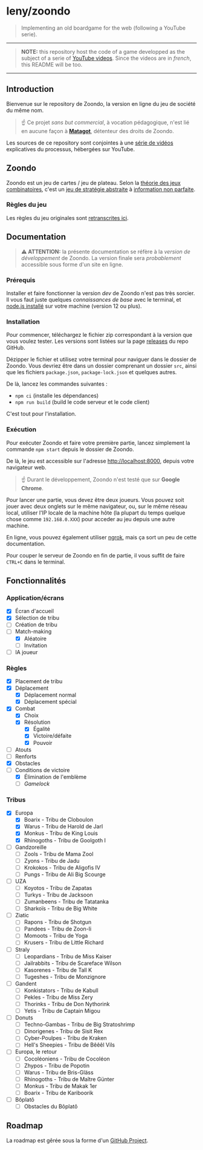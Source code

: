 # leny/zoondo

> Implementing an old boardgame for the web (following a YouTube serie).

* * *

> **NOTE:** this repository host the code of a game developped as the subject of a serie of [YouTube videos](https://www.youtube.com/playlist?list=PLiqWBsRPUup73D6Mew2s1XsoyXp6eaHjp). Since the videos are in *french*, this README will be too.

* * *

## Introduction

Bienvenue sur le repository de Zoondo, la version en ligne du jeu de société du même nom.

> ☝️ Ce projet *sans but commercial*, à vocation pédagogique, n'est lié en aucune façon à [**Matagot**](https://www.matagot.com), détenteur des droits de Zoondo.

Les sources de ce repository sont conjointes à une [série de vidéos](https://www.youtube.com/playlist?list=PLiqWBsRPUup73D6Mew2s1XsoyXp6eaHjp) explicatives du processus, hébergées sur YouTube.

## Zoondo

Zoondo est un jeu de cartes / jeu de plateau. Selon la [théorie des jeux combinatoires](https://fr.wikipedia.org/wiki/Th%C3%A9orie_des_jeux_combinatoires), c'est un [jeu de stratégie abstraite](https://fr.wikipedia.org/wiki/Jeu_de_strat%C3%A9gie_combinatoire_abstrait) à [information non parfaite](https://fr.wikipedia.org/wiki/Th%C3%A9orie_des_jeux#Information_compl%C3%A8te_et_information_incompl%C3%A8te).

### Règles du jeu

Les règles du jeu originales sont [retranscrites ici](./docs/gamerules.md).

## Documentation

> **⚠️ ATTENTION:** la présente documentation se réfère à la _version de développement_ de Zoondo. La version finale sera _probablement_ accessible sous forme d'un site en ligne.

### Prérequis

Installer et faire fonctionner la version *dev* de Zoondo n'est pas très sorcier. Il vous faut juste quelques *connaissances de base* avec le terminal, et [node.js installé](https://nodejs.org/en/download/) sur votre machine (version 12 ou plus).

### Installation

Pour commencer, téléchargez le fichier zip correspondant à la version que vous voulez tester. Les versions sont listées sur la page [releases](https://github.com/leny/zoondo/releases) du repo GitHub.

Dézipper le fichier et utilisez votre terminal pour naviguer dans le dossier de Zoondo. Vous devriez être dans un dossier comprenant un dossier `src`, ainsi que les fichiers `package.json`, `package-lock.json` et quelques autres.

De là, lancez les commandes suivantes :

- `npm ci` (installe les dépendances)
- `npm run build` (build le code serveur et le code client)

C'est tout pour l'installation.

### Exécution

Pour exécuter Zoondo et faire votre première partie, lancez simplement la commande `npm start` depuis le dossier de Zoondo.

De là, le jeu est accessible sur l'adresse [http://localhost:8000](http://localhost:8000), depuis votre navigateur web.

> ☝️ Durant le développement, Zoondo n'est testé que sur **Google Chrome**.

Pour lancer une partie, vous devez être deux joueurs. Vous pouvez soit jouer avec deux onglets sur le même navigateur, ou, sur le même réseau local, utiliser l'IP locale de la machine hôte (la plupart du temps quelque chose comme `192.168.0.XXX`) pour acceder au jeu depuis une autre machine.

En ligne, vous pouvez également utiliser [ngrok](https://ngrok.com), mais ça sort un peu de cette documentation.

Pour couper le serveur de Zoondo en fin de partie, il vous suffit de faire `CTRL+C` dans le terminal.

## Fonctionnalités

### Application/écrans

- [x] Écran d'accueil
- [x] Sélection de tribu
- [ ] Création de tribu
- [ ] Match-making
	- [x] Aléatoire
	- [ ] Invitation
- [ ] IA joueur

### Règles

- [x] Placement de tribu
- [x] Déplacement
  - [x] Déplacement normal
  - [x] Déplacement spécial
- [x] Combat
  - [x] Choix
  - [x] Résolution
	  - [x] Égalité
	  - [x] Victoire/défaite
	  - [x] Pouvoir
- [ ] Atouts
- [ ] Renforts
- [x] Obstacles
- [ ] Conditions de victoire
    - [x] Élimination de l'emblème
    - [ ] _Gamelock_

### Tribus

- [x] Europa
	- [x] Boarix - Tribu de Cloboulon
	- [x] Warus - Tribu de Harold de Jarl
	- [x] Monkus - Tribu de King Louis
	- [x] Rhinogoths - Tribu de Goolgoth I
- [ ] Gandzoreille
	- [ ] Zools - Tribu de Mama Zool
	- [ ] Zyons - Tribu de Jadu
	- [ ] Krokokos - Tribu de Aligofis IV
	- [ ] Pungs - Tribu de Ali Big Scourge
- [ ] UZA
	- [ ] Koyotos - Tribu de Zapatas
	- [ ] Turkys - Tribu de Jacksoon
	- [ ] Zumanbeens - Tribu de Tatatanka
	- [ ] Sharkoïs - Tribu de Big White
- [ ] Ziatic
	- [ ] Rapons - Tribu de Shotgun
	- [ ] Pandees - Tribu de Zoon-li
	- [ ] Momoots - Tribu de Yoga
	- [ ] Krusers - Tribu de Little Richard
- [ ] Straly
	- [ ] Leopardians - Tribu de Miss Kaiser
	- [ ] Jailrabbits - Tribu de Scareface Wilson
	- [ ] Kasorenes - Tribu de Tall K
	- [ ] Tugeshes - Tribu de Monzignore
- [ ] Gandent
	- [ ] Konkistators - Tribu de Kabull
	- [ ] Pekles - Tribu de Miss Zery
	- [ ] Thorinks - Tribu de Don Nythorink
	- [ ] Yetis - Tribu de Captain Migou
- [ ] Donuts
	- [ ] Techno-Gambas - Tribu de Big Stratoshrimp
	- [ ] Dinorigenes - Tribu de Sisit Rex
	- [ ] Cyber-Poulpes - Tribu de Kraken
	- [ ] Hell's Sheepies - Tribu de Bêêêl Vils
- [ ] Europa, le retour
	- [ ] Cocoléoniens - Tribu de Cocoléon
	- [ ] Zhypos - Tribu de Popotin
	- [ ] Warus - Tribu de Bris-Gläss
	- [ ] Rhinogoths - Tribu de Maître Günter
	- [ ] Monkus - Tribu de Makak 1er
	- [ ] Boarix - Tribu de Kariboorik
- [ ] Bôplatô
	- [ ] Obstacles du Bôplatô

## Roadmap

La roadmap est gêrée sous la forme d'un [GitHub Project](https://github.com/leny/zoondo/projects/1).
